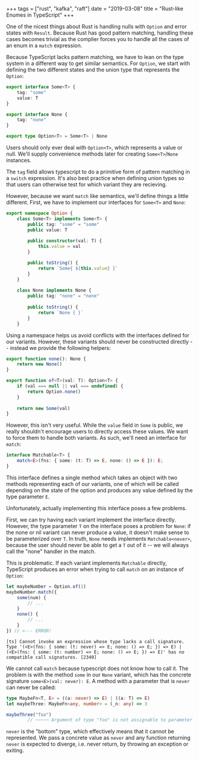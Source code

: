 +++
tags = ["rust", "kafka", "raft"]
date = "2019-03-08"
title = "Rust-like Enumes in TypeScript"
+++

One of the nicest things about Rust is handling nulls with `Option` and error states with `Result`. Because Rust has good pattern matching, handling these cases becomes trivial as the complier forces you to handle all the cases of an enum in a `match` expression.

Because TypeScript lacks pattern matching, we have to lean on the type system in a different way to get similar semantics. For `Option`, we start with defining the two different states and the union type that represents the `Option`:

```typescript
export interface Some<T> {
    tag: "some"
    value: T
}

export interface None {
    tag: "none"
}

export type Option<T> = Some<T> | None
```

Users should only ever deal with `Option<T>`, which represents a value or null. We'll supply convenience methods later for creating `Some<T>`/`None` instances.

The `tag` field allows typescript to do a primitive form of pattern matching in a `switch` expression. It's also best practice when defining union types so that users can otherwise test for which variant they are recieving.

However, because we want `match` like semantics, we'll define things a little different. First, we have to implement our interfaces for `Some<T>` and `None`:

```typescript
export namespace Option {
    class Some<T> implements Some<T> {
        public tag: "some" = "some"
        public value: T 
    
        public constructor(val: T) {
            this.value = val
        }

        public toString() {
            return `Some{ ${this.value} }`
        }
    }
    
    class None implements None {
        public tag: "none" = "none"
 
        public toString() {
            return `None { }`
        }
    }
```

Using a namespace helps us avoid conflicts with the interfaces defined for our variants. However, these variants should never be constructed directly -- instead we provide the following helpers:

```typescript
export function none(): None {
    return new None()
}

export function of<T>(val: T): Option<T> {
    if (val === null || val === undefined) {
        return Option.none()
    }
    
    return new Some(val)
}
```

However, this isn't very useful. While the `value` field in `Some` is public, we really shouldn't encourage users to directly access these values. We want to force them to handle both variants. As such, we'll need an interface for `match`:

```typescript
interface Matchable<T> {
    match<E>(fns: { some: (t: T) => E, none: () => E }): E;
}
```

This interface defines a single method which takes an object with two methods representing each of our variants, one of which will be called depending on the state of the option and produces any value defined by the type parameter `E`.

Unfortunately, actually implementing this interface poses a few problems.

First, we can try having each variant implement the interface directly. However, the type parameter `T` on the interface poses a problem for `None`: if the none or nil variant can never produce a value, it doesn't make sense to be parameterized over `T`. In truth, `None` needs implements `Matchable<never>`, because the user should never be able to get a `T` out of it -- we will always call the "none" handler in the match.

This is problematic. If each variant implements `Matchable` directly, TypeScript produces an error when trying to call `match` on an instance of `Option`:

```typescript
let maybeNumber = Option.of(1)
maybeNumber.match({
    some(num) {
        // ...
    }
    none() {
        // ...
    }
}) // <--- ERROR!
```
```
[ts] Cannot invoke an expression whose type lacks a call signature. Type '(<E>(fns: { some: (t: never) => E; none: () => E; }) => E) | (<E>(fns: { some: (t: number) => E; none: () => E; }) => E)' has no compatible call signatures. [2349]
```

We cannot call `match` because typescript does not know how to call it. The problem is with the method `some` in our `None` variant, which has the concrete signature `some<E>(val: never): E`. A method with a parameter that is `never` can never be called:

```typescript
type MaybeFn<T, E> = ((a: never) => E) | ((a: T) => E)
let maybeThree: MaybeFn<any, number> = (_n: any) => 3

maybeThree("foo")
        // ~~~~~ Argument of type "foo" is not assignable to parameter of type 'never'. [2345]
```

`never` is the "bottom" type, which effectively means that it cannot be represented. We pass a concrete value as `never` and any function returning `never` is expected to diverge, i.e. never return, by throwing an exception or exiting.